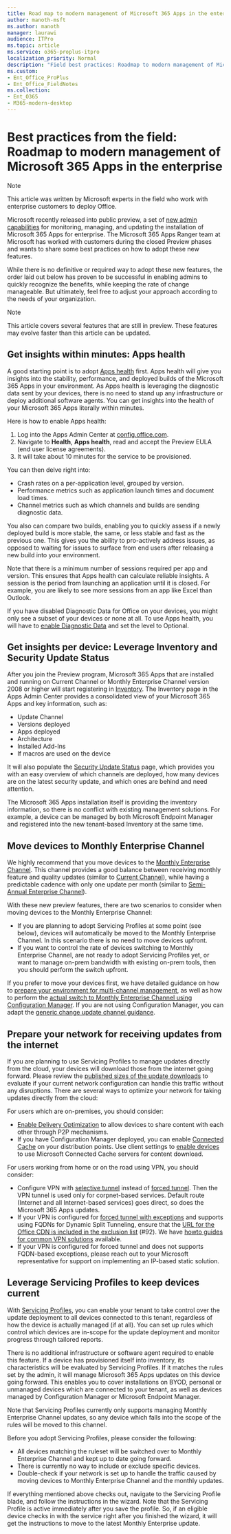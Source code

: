 ```yaml
---
title: Road map to modern management of Microsoft 365 Apps in the enterprise
author: manoth-msft
ms.author: manoth
manager: laurawi
audience: ITPro 
ms.topic: article 
ms.service: o365-proplus-itpro
localization_priority: Normal
description: "Field best practices: Roadmap to modern management of Microsoft 365 Apps in the enterprise"
ms.custom: 
- Ent_Office_ProPlus
- Ent_Office_FieldNotes
ms.collection: 
- Ent_O365
- M365-modern-desktop
---
```


# Best practices from the field: Roadmap to modern management of Microsoft 365 Apps in the enterprise

> [!NOTE]
> This article was written by Microsoft experts in the field who work with enterprise customers to deploy Office.

Microsoft recently released into public preview, a set of [new admin capabilities](../admincenter/overview.md#whats-new-in-preview) for monitoring, managing, and updating the installation of Microsoft 365 Apps for enterprise. The Microsoft 365 Apps Ranger team at Microsoft has worked with customers during the closed Preview phases and wants to share some best practices on how to adopt these new features.

While there is no definitive or required way to adopt these new features, the order laid out below has proven to be successful in enabling admins to quickly recognize the benefits, while keeping the rate of change manageable. But ultimately, feel free to adjust your approach according to the needs of your organization.

> [!NOTE]
>This article covers several features that are still in preview. These features may evolve faster than this article can be updated.

## Get insights within minutes: Apps health

A good starting point is to adopt [Apps health](../admincenter/microsoft-365-apps-health.md) first. Apps health will give you insights into the stability, performance, and deployed builds of the Microsoft 365 Apps in your environment. As Apps health is leveraging the diagnostic data sent by your devices, there is no need to stand up any infrastructure or deploy additional software agents. You can get insights into the health of your Microsoft 365 Apps literally within minutes.

Here is how to enable Apps health:

1. Log into the Apps Admin Center at [config.office.com](https://config.office.com/).
2. Navigate to **Health**, **Apps health**, read and accept the Preview EULA (end user license agreements).
3. It will take about 10 minutes for the service to be provisioned.

You can then delve right into:

- Crash rates on a per-application level, grouped by version.
- Performance metrics such as application launch times and document load times.
- Channel metrics such as which channels and builds are sending diagnostic data.

You also can compare two builds, enabling you to quickly assess if a newly deployed build is more stable, the same, or less stable and fast as the previous one. This gives you the ability to pro-actively address issues, as opposed to waiting for issues to surface from end users after releasing a new build into your environment.

Note that there is a minimum number of sessions required per app and version. This ensures that Apps health can calculate reliable insights. A session is the period from launching an application until it is closed. For example, you are likely to see more sessions from an app like Excel than Outlook.

If you have disabled Diagnostic Data for Office on your devices, you might only see a subset of your devices or none at all. To use Apps health, you will have to [enable Diagnostic Data](../privacy/manage-privacy-controls.md#policy-setting-for-diagnostic-data) and set the level to Optional.

## Get insights per device: Leverage Inventory and Security Update Status

After you join the Preview program, Microsoft 365 Apps that are installed and running on Current Channel or Monthly Enterprise Channel version 2008 or higher will start registering in [Inventory](../admincenter/inventory.md). The Inventory page in the Apps Admin Center provides a consolidated view of your Microsoft 365 Apps and key information, such as:

- Update Channel
- Versions deployed
- Apps deployed
- Architecture
- Installed Add-Ins
- If macros are used on the device

It will also populate the [Security Update Status](../admincenter/security-update-status.md) page, which provides you with an easy overview of which channels are deployed, how many devices are on the latest security update, and which ones are behind and need attention.

The Microsoft 365 Apps installation itself is providing the inventory information, so there is no conflict with existing management solutions. For example, a device can be managed by both Microsoft Endpoint Manager and registered into the new tenant-based Inventory at the same time.

## Move devices to Monthly Enterprise Channel

We highly recommend that you move devices to the [Monthly Enterprise Channel](../overview-update-channels.md#monthly-enterprise-channel-overview). This channel provides a good balance between receiving monthly feature and quality updates (similar to [Current Channel](../overview-update-channels.md#current-channel-overview)), while having a predictable cadence with only one update per month (similar to [Semi-Annual Enterprise Channel](../overview-update-channels.md#semi-annual-enterprise-channel-overview)).

With these new preview features, there are two scenarios to consider when moving devices to the Monthly Enterprise Channel:

- If you are planning to adopt Servicing Profiles at some point (see below), devices will automatically be moved to the Monthly Enterprise Channel. In this scenario there is no need to move devices upfront.
- If you want to control the rate of devices switching to Monthly Enterprise Channel, are not ready to adopt Servicing Profiles yet, or want to manage on-prem bandwidth with existing on-prem tools, then you should perform the switch upfront.

If you prefer to move your devices first, we have detailed guidance on how to [prepare your environment for multi-channel management](build-dynamic-lean-configuration-manager.md), as well as how to perform the [actual switch to Monthly Enterprise Channel using Configuration Manager](switch-to-monthly-enterprise-channel.md). If you are not using Configuration Manager, you can adapt the [generic change update channel guidance](../change-update-channels.md).

## Prepare your network for receiving updates from the internet

If you are planning to use Servicing Profiles to manage updates directly from the cloud, your devices will download those from the internet going forward. Please review the [published sizes of the update downloads](https://docs.microsoft.com/officeupdates/download-sizes-microsoft365-apps-updates) to evaluate if your current network configuration can handle this traffic without any disruptions. There are several ways to optimize your network for taking updates directly from the cloud:

For users which are on-premises, you should consider:

- [Enable Delivery Optimization](../delivery-optimization.md) to allow devices to share content with each other through P2P mechanisms.
- If you have Configuration Manager deployed, you can enable [Connected Cache](https://docs.microsoft.com/mem/configmgr/core/plan-design/hierarchy/microsoft-connected-cache) on your distribution points. Use client settings to [enable devices](https://docs.microsoft.com/mem/configmgr/core/plan-design/hierarchy/microsoft-connected-cache#enable-connected-cache) to use Microsoft Connected Cache servers for content download.

For users working from home or on the road using VPN, you should consider:

- Configure VPN with [selective tunnel](https://docs.microsoft.com/microsoft-365/enterprise/microsoft-365-vpn-implement-split-tunnel#4-vpn-selective-tunnel) instead of [forced tunnel](https://docs.microsoft.com/microsoft-365/enterprise/microsoft-365-vpn-implement-split-tunnel#1-vpn-forced-tunnel). Then the VPN tunnel is used only for corpnet-based services. Default route (Internet and all Internet-based services) goes direct, so does the Microsoft 365 Apps updates.
- If your VPN is configured for [forced tunnel with exceptions](https://docs.microsoft.com/microsoft-365/enterprise/microsoft-365-vpn-implement-split-tunnel#2-vpn-forced-tunnel-with-a-small-number-of-trusted-exceptions) and supports using FQDNs for Dynamic Split Tunneling, ensure that the [URL for the Office CDN is included in the exclusion list](https://docs.microsoft.com/microsoft-365/enterprise/urls-and-ip-address-ranges#microsoft-365-common-and-office-online) (#92). We have [howto guides for common VPN solutions](https://docs.microsoft.com/microsoft-365/enterprise/microsoft-365-vpn-implement-split-tunnel#howto-guides-for-common-vpn-platforms) available.
- If your VPN is configured for forced tunnel and does not supports FQDN-based exceptions, please reach out to your Microsoft representative for support on implementing an IP-based static solution.

## Leverage Servicing Profiles to keep devices current

With [Servicing Profiles](../admincenter/servicing-profile.md), you can enable your tenant to take control over the update deployment to all devices connected to this tenant, regardless of how the device is actually managed (if at all). You can set up rules which control which devices are in-scope for the update deployment and monitor progress through tailored reports.

There is no additional infrastructure or software agent required to enable this feature. If a device has provisioned itself into inventory, its characteristics will be evaluated by Servicing Profiles. If it matches the rules set by the admin, it will manage Microsoft 365 Apps updates on this device going forward. This enables you to cover installations on BYOD, personal or unmanaged devices which are connected to your tenant, as well as devices managed by Configuration Manager or Microsoft Endpoint Manager.

Note that Servicing Profiles currently only supports managing Monthly Enterprise Channel updates, so any device which falls into the scope of the rules will be moved to this channel.

Before you adopt Servicing Profiles, please consider the following:

- All devices matching the ruleset will be switched over to Monthly Enterprise Channel and kept up to date going forward.
- There is currently no way to include or exclude specific devices.
- Double-check if your network is set up to handle the traffic caused by moving devices to Monthly Enterprise Channel and the monthly updates.

If everything mentioned above checks out, navigate to the Servicing Profile blade, and follow the instructions in the wizard. Note that the Servicing Profile is active immediately after you save the profile. So, if an eligible device checks in with the service right after you finished the wizard, it will get the instructions to move to the latest Monthly Enterprise update.
